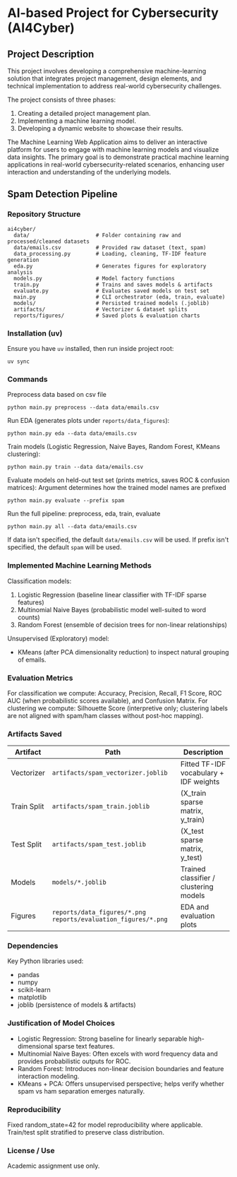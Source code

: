 # AI-based Project for Cybersecurity (AI4Cyber)

## Project Description

This project involves developing a comprehensive machine-learning solution that integrates project management, design elements, and technical implementation to address real-world cybersecurity challenges.

The project consists of three phases: 
1. Creating a detailed project management plan.
2. Implementing a machine learning model.
3. Developing a dynamic website to showcase their results.

The Machine Learning Web Application aims to deliver an interactive platform for users to engage with machine learning models and visualize data insights. The primary goal is to demonstrate practical machine learning applications in real-world cybersecurity-related scenarios, enhancing user interaction and understanding of the underlying models.

## Spam Detection Pipeline

### Repository Structure
```
ai4cyber/
  data/                     # Folder containing raw and processed/cleaned datasets
  data/emails.csv           # Provided raw dataset (text, spam)
  data_processing.py        # Loading, cleaning, TF-IDF feature generation
  eda.py                    # Generates figures for exploratory analysis
  models.py                 # Model factory functions
  train.py                  # Trains and saves models & artifacts
  evaluate.py               # Evaluates saved models on test set
  main.py                   # CLI orchestrator (eda, train, evaluate)
  models/                   # Persisted trained models (.joblib)
  artifacts/                # Vectorizer & dataset splits
  reports/figures/          # Saved plots & evaluation charts
```

### Installation (uv)
Ensure you have `uv` installed, then run inside project root:
```
uv sync
```

### Commands
Preprocess data based on csv file
```
python main.py preprocess --data data/emails.csv
```

Run EDA (generates plots under `reports/data_figures`):
```
python main.py eda --data data/emails.csv
```

Train models (Logistic Regression, Naive Bayes, Random Forest, KMeans clustering):
```
python main.py train --data data/emails.csv
```

Evaluate models on held-out test set (prints metrics, saves ROC & confusion matrices):
Argument determines how the trained model names are prefixed
```
python main.py evaluate --prefix spam
```

Run the full pipeline: preprocess, eda, train, evaluate
```
python main.py all --data data/emails.csv
```

If data isn't specified, the default `data/emails.csv` will be used.
If prefix isn't specified, the default `spam` will be used.

### Implemented Machine Learning Methods
Classification models:
1. Logistic Regression (baseline linear classifier with TF-IDF sparse features)
2. Multinomial Naive Bayes (probabilistic model well-suited to word counts)
3. Random Forest (ensemble of decision trees for non-linear relationships)

Unsupervised (Exploratory) model:
- KMeans (after PCA dimensionality reduction) to inspect natural grouping of emails.

### Evaluation Metrics
For classification we compute: Accuracy, Precision, Recall, F1 Score, ROC AUC (when probabilistic scores available), and Confusion Matrix.
For clustering we compute: Silhouette Score (interpretive only; clustering labels are not aligned with spam/ham classes without post-hoc mapping).

### Artifacts Saved
| Artifact | Path | Description |
|----------|------|-------------|
| Vectorizer | `artifacts/spam_vectorizer.joblib` | Fitted TF-IDF vocabulary + IDF weights |
| Train Split | `artifacts/spam_train.joblib` | (X_train sparse matrix, y_train) |
| Test Split | `artifacts/spam_test.joblib` | (X_test sparse matrix, y_test) |
| Models | `models/*.joblib` | Trained classifier / clustering models |
| Figures | `reports/data_figures/*.png` `reports/evaluation_figures/*.png` | EDA and evaluation plots |

### Dependencies
Key Python libraries used:
- pandas
- numpy
- scikit-learn
- matplotlib
- joblib (persistence of models & artifacts)

### Justification of Model Choices
- Logistic Regression: Strong baseline for linearly separable high-dimensional sparse text features.
- Multinomial Naive Bayes: Often excels with word frequency data and provides probabilistic outputs for ROC.
- Random Forest: Introduces non-linear decision boundaries and feature interaction modeling.
- KMeans + PCA: Offers unsupervised perspective; helps verify whether spam vs ham separation emerges naturally.

### Reproducibility
Fixed random_state=42 for model reproducibility where applicable. Train/test split stratified to preserve class distribution.

### License / Use
Academic assignment use only.